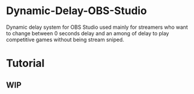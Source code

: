 # Dynamic-Delay-OBS-Studio
Dynamic delay system for OBS Studio used mainly for streamers who want to change between 0 seconds delay and an among of delay to play competitive games without being stream sniped. 

# Tutorial

## WIP
